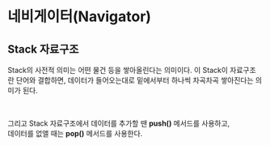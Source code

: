 # 네비게이터(Navigator)

## Stack 자료구조

Stack의 사전적 의미는 어떤 물건 등을 쌓아올린다는 의미이다. 이 Stack이 자료구조란 단어와 결합하면, 데이터가 들어오는대로 밑에서부터 하나씩 차곡차곡 쌓아진다는 의미가 된다.

<br>

그리고 Stack 자료구조에서 데이터를 추가할 땐 **push()** 메서드를 사용하고,     
데이터를 없앨 때는 **pop()** 메서드를 사용한다. 


